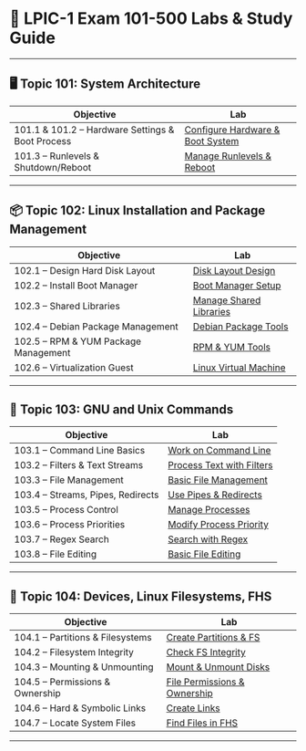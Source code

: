 # 🔧 LPIC-1 Exam 101-500 Labs & Study Guide

---

## 🖥️ Topic 101: System Architecture

| Objective | Lab |
|-----------|-----|
| 101.1 & 101.2 – Hardware Settings & Boot Process | [Configure Hardware & Boot System](https://github.com/Jose01000111/101.1-Determine-and-configure-hardware-settings.git) |
| 101.3 – Runlevels & Shutdown/Reboot | [Manage Runlevels & Reboot](https://github.com/Jose01000111/101.3-Change-run-levels-boot-targets-and-shutdown-or-reboot-system.git) |

---

## 📦 Topic 102: Linux Installation and Package Management

| Objective | Lab |
|-----------|-----|
| 102.1 – Design Hard Disk Layout | [Disk Layout Design](https://github.com/Jose01000111/102.1-Disk_Layout_design.git) |
| 102.2 – Install Boot Manager | [Boot Manager Setup](https://github.com/Jose01000111/LPIC1-102.2-Install-a-Boot-Manager.git) |
| 102.3 – Shared Libraries | [Manage Shared Libraries](https://github.com/Jose01000111/102.3-Managed-Shared-Libraries.git) |
| 102.4 – Debian Package Management | [Debian Package Tools](https://github.com/Jose01000111/102.4-Use-Debian-Package-Management.git) |
| 102.5 – RPM & YUM Package Management | [RPM & YUM Tools](https://github.com/Jose01000111/102.5-Use-RPM-and-YUM-package-management.git) |
| 102.6 – Virtualization Guest | [Linux Virtual Machine](https://github.com/Jose01000111/Linux-as-a-Virtualization-Guest.git) |

---

## 🐧 Topic 103: GNU and Unix Commands

| Objective | Lab |
|-----------|-----|
| 103.1 – Command Line Basics | [Work on Command Line](https://github.com/Jose01000111/103.1-Work-on-the-command-line.git) |
| 103.2 – Filters & Text Streams | [Process Text with Filters](https://github.com/Jose01000111/103.2-Process-Text-Streams-Using-Filters.git) |
| 103.3 – File Management | [Basic File Management](https://github.com/Jose01000111/103.3-Perform-Basic-File-Management.git) |
| 103.4 – Streams, Pipes, Redirects | [Use Pipes & Redirects](https://github.com/Jose01000111/103.4-Use-Streams-Pipes-and-Redirects.git) |
| 103.5 – Process Control | [Manage Processes](https://github.com/Jose01000111/103.5-Create-Monitor-and-Kill-Processes.git) |
| 103.6 – Process Priorities | [Modify Process Priority](https://github.com/Jose01000111/103.6-Modify-process-execution-priorities.git) |
| 103.7 – Regex Search | [Search with Regex](https://github.com/Jose01000111/103.7-Search-Text-Files-Using-Regular-Expressions.git) |
| 103.8 – File Editing | [Basic File Editing]() |

---

## 📂 Topic 104: Devices, Linux Filesystems, FHS

| Objective | Lab |
|-----------|-----|
| 104.1 – Partitions & Filesystems | [Create Partitions & FS](https://github.com/Jose01000111/104.1-Create-Partitions-Filesystems.git) |
| 104.2 – Filesystem Integrity | [Check FS Integrity]() |
| 104.3 – Mounting & Unmounting | [Mount & Unmount Disks](https://github.com/Jose01000111/104.3-Control-Mounting-and-Unmounting-of-Filesystems.git) |
| 104.5 – Permissions & Ownership | [File Permissions & Ownership]() |
| 104.6 – Hard & Symbolic Links | [Create Links]() |
| 104.7 – Locate System Files | [Find Files in FHS]() |

---

